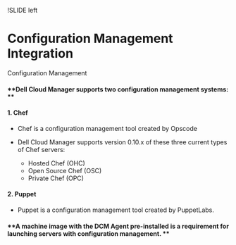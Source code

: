 !SLIDE left
# Configuration Management Integration
<p></p>

Configuration Management 

#### **Dell Cloud Manager supports two configuration management systems: **

<p></p>

#### **1. Chef**

<p></p>

* Chef is a configuration management tool created by Opscode
* Dell Cloud Manager supports version 0.10.x of these three current types of Chef servers:

  * Hosted Chef (OHC)
  * Open Source Chef (OSC)
  * Private Chef (OPC)


#### **2. Puppet**

<p></p>

* Puppet is a configuration management tool created by PuppetLabs. 

<p></p>

#### **A machine image with the DCM Agent pre-installed is a requirement for launching servers with configuration management. **